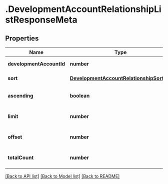 # .DevelopmentAccountRelationshipListResponseMeta

## Properties

Name | Type | Description | Notes
------------ | ------------- | ------------- | -------------
**developmentAccountId** | **number** |  | [default to undefined]
**sort** | [**DevelopmentAccountRelationshipSorting**](DevelopmentAccountRelationshipSorting.md) |  | [default to undefined]
**ascending** | **boolean** |  | [optional] [default to undefined]
**limit** | **number** |  | [optional] [default to undefined]
**offset** | **number** |  | [optional] [default to undefined]
**totalCount** | **number** |  | [optional] [default to undefined]


[[Back to API list]](../README.md#documentation-for-api-endpoints) [[Back to Model list]](../README.md#documentation-for-models) [[Back to README]](../README.md)
